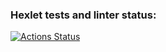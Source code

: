 ### Hexlet tests and linter status:
[![Actions Status](https://github.com/aydys/rails-project-lvl1/workflows/hexlet-check/badge.svg)](https://github.com/aydys/rails-project-lvl1/actions)